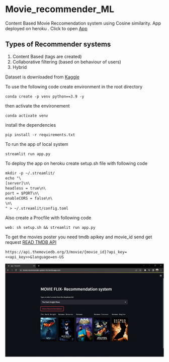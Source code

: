 # Movie_recommender_ML
Content Based Movie Reccomendation system using Cosine similarity. App deployed on heroku . Click to open [App](https://movie-recommender-system-triv.herokuapp.com/)

Types of Recommender systems
--------------------------------
1.  Content Based (tags are created)
2.  Collaborative filtering (based on behaviour of users)
3.  Hybrid

Dataset is downloaded from [Kaggle](https://www.kaggle.com/datasets/tmdb/tmdb-movie-metadata?select=tmdb_5000_movies.csv)

To use the following code create environment in the root directory
```
conda create -p venv python==3.9 -y
```
then activate the environement
```
conda activate venv
```
install the dependencies 
```
pip install -r requirements.txt
```
To run the app of local system
```
streamlit run app.py
```
To deploy the app on heroku create setup.sh file with following code
```
mkdir -p ~/.streamlit/
echo "\
[server]\n\
headless = true\n\
port = $PORT\n\
enableCORS = false\n\
\n\
" > ~/.streamlit/config.toml
```
Also create a Procfile with following code
```
web: sh setup.sh && streamlit run app.py
```
To get the movies poster you need tmdb apikey and movie_id send get request
[READ TMDB API](https://developers.themoviedb.org/3/movies/get-movie-details)
```
https://api.themoviedb.org/3/movie/{movie_id}?api_key=<<api_key>>&language=en-US
```

![image](docs/herokuapp.png)